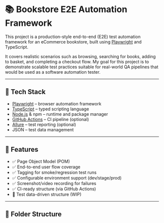 # 📚 Bookstore E2E Automation Framework

This project is a production-style end-to-end (E2E) test automation framework for an eCommerce bookstore, built using [Playwright](https://playwright.dev/) and TypeScript.

It covers realistic scenarios such as browsing, searching for books, adding to basket, and completing a checkout flow. My goal for this project is to demonstrate scalable test practices suitable for real-world QA pipelines that would be used as a software automation tester.

---

## 🧰 Tech Stack

- [Playwright](https://playwright.dev/) – browser automation framework
- [TypeScript](https://www.typescriptlang.org/) – typed scripting language
- [Node.js](https://nodejs.org/) & npm – runtime and package manager
- [GitHub Actions](https://docs.github.com/en/actions) – CI pipeline (optional)
- [Allure](https://docs.qameta.io/allure/) – test reporting (optional)
- JSON – test data management

---

## 🧠 Features

- ✅ Page Object Model (POM)
- ✅ End-to-end user flow coverage
- ✅ Tagging for smoke/regression test runs
- ✅ Configurable environment support (dev/stage/prod)
- ✅ Screenshot/video recording for failures
- ✅ CI-ready structure (via GitHub Actions)
- 🧪 Test data-driven structure (WIP)

---

## 📁 Folder Structure

